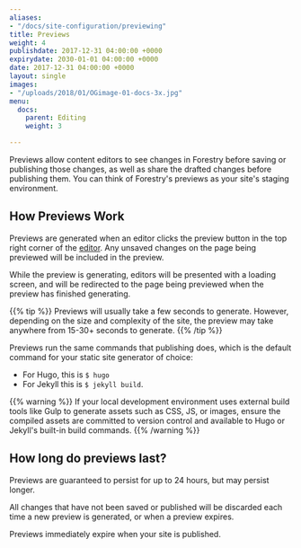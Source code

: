 ```yaml
---
aliases:
- "/docs/site-configuration/previewing"
title: Previews
weight: 4
publishdate: 2017-12-31 04:00:00 +0000
expirydate: 2030-01-01 04:00:00 +0000
date: 2017-12-31 04:00:00 +0000
layout: single
images:
- "/uploads/2018/01/OGimage-01-docs-3x.jpg"
menu:
  docs:
    parent: Editing
    weight: 3

---
```

Previews allow content editors to see changes in Forestry before saving or publishing those changes, as well as share the drafted changes before publishing them. You can think of Forestry's previews as your site's staging environment.

## How Previews Work

Previews are generated when an editor clicks the preview button in the top right corner of the [editor](/docs/editing/markdown-editor/). Any unsaved changes on the page being previewed will be included in the preview.

While the preview is generating, editors will be presented with a loading screen, and will be redirected to the page being previewed when the preview has finished generating.

{{% tip %}} Previews will usually take a few seconds to generate. However, depending on the size and complexity of the site, the preview may take anywhere from 15-30+ seconds to generate. {{% /tip %}}

Previews run the same commands that publishing does, which is the default command for your static site generator of choice:

* For Hugo, this is `$ hugo`
* For Jekyll this is `$ jekyll build`.

{{% warning %}}
If your local development environment uses external build tools like Gulp to generate assets such as CSS, JS, or images, ensure the compiled assets are committed to version control and available to Hugo or Jekyll's built-in build commands.
{{% /warning %}}

## How long do previews last?

Previews are guaranteed to persist for up to 24 hours, but may persist longer.

All changes that have not been saved or published will be discarded each time a new preview is generated, or when a preview expires.

Previews immediately expire when your site is published.